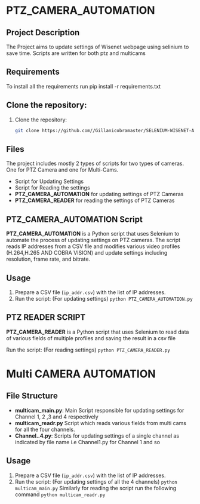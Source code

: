 # PTZ_CAMERA_AUTOMATION

## Project Description
The Project aims to update settings of Wisenet webpage using selinium to save time. Scripts are written for both ptz and multicams

## Requirements
To install all the requirements run
pip install -r requirements.txt

## Clone the repository:
1. Clone the repository:
    ```sh
    git clone https://github.com//Gillanicobramaster/SELENIUM-WISENET-AUTOMATION.git
    ```
## Files
The project includes mostly 2 types of scripts for two types of cameras. One for PTZ Camera and one for Multi-Cams.
- Script for Updating Settings
- Script for Reading the settings
- **PTZ_CAMERA_AUTOMATION** for updating settings of PTZ Cameras
- **PTZ_CAMERA_READER** for reading the settings of PTZ Cameras

## PTZ_CAMERA_AUTOMATION Script
**PTZ_CAMERA_AUTOMATION** is a Python script that uses Selenium to automate the process of updating settings on PTZ cameras. The script reads IP addresses from a CSV file and modifies various video profiles  (H.264,H.265 AND COBRA VISION) and update settings including resolution, frame rate, and bitrate.


## Usage
1. Prepare a CSV file (`ip_addr.csv`) with the list of IP addresses.
2. Run the script: (For updating settings)
    `python PTZ_CAMERA_AUTOMATION.py`

   
## PTZ READER SCRIPT
**PTZ_CAMERA_READER** is a Python script that uses Selenium to read data of various fields of multiple profiles and saving the result in a csv file

Run the script: (For reading settings)
    `python PTZ_CAMERA_READER.py`

    
# Multi CAMERA AUTOMATION
## File Structure

- **multicam_main.py**: Main Script responsible for updating settings for Channel 1, 2 ,3 and 4 respectively
- **multicam_readr.py** Script which reads various fields from multi cams for all the four channels.
- **Channel..4.py**: Scripts for updating settings of a single channel as indicated by file name i.e Channel1.py for Channel 1 and so

## Usage
1. Prepare a CSV file (`ip_addr.csv`) with the list of IP addresses.
2. Run the script: (For updating settings of all the 4 channels)
    `python multicam_main.py` 
Similarly for reading the script run the following command
`python multicam_readr.py`

